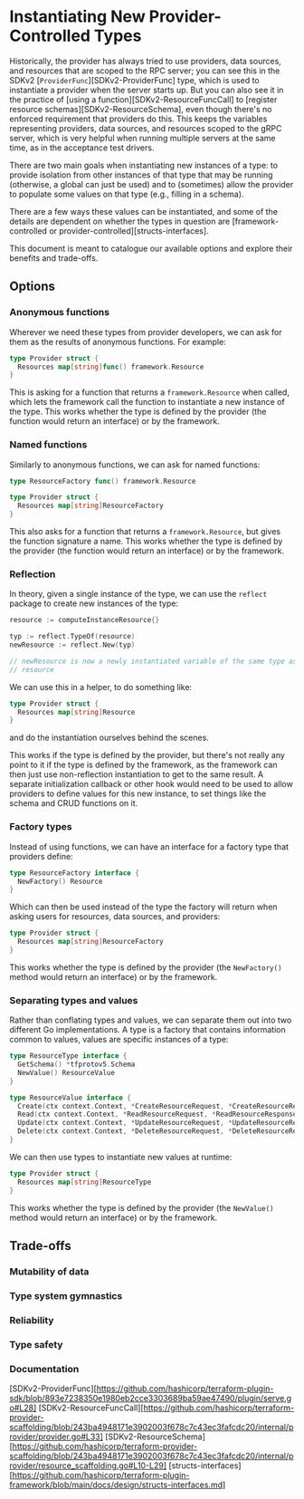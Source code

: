 # Instantiating New Provider-Controlled Types

Historically, the provider has always tried to use providers, data sources, and
resources that are scoped to the RPC server; you can see this in the SDKv2
[`ProviderFunc`][SDKv2-ProviderFunc] type, which is used to instantiate a
provider when the server starts up. But you can also see it in the practice of
[using a function][SDKv2-ResourceFuncCall] to [register resource
schemas][SDKv2-ResourceSchema], even though there's no enforced requirement
that providers do this. This keeps the variables representing providers, data
sources, and resources scoped to the gRPC server, which is very helpful when
running multiple servers at the same time, as in the acceptance test drivers.

There are two main goals when instantiating new instances of a type: to provide
isolation from other instances of that type that may be running (otherwise, a
global can just be used) and to (sometimes) allow the provider to populate some
values on that type (e.g., filling in a schema).

There are a few ways these values can be instantiated, and some of the details
are dependent on whether the types in question are [framework-controlled or
provider-controlled][structs-interfaces].

This document is meant to catalogue our available options and explore their
benefits and trade-offs.

## Options

### Anonymous functions

Wherever we need these types from provider developers, we can ask for them as
the results of anonymous functions. For example:

```go
type Provider struct {
  Resources map[string]func() framework.Resource
}
```

This is asking for a function that returns a `framework.Resource` when called,
which lets the framework call the function to instantiate a new instance of the
type. This works whether the type is defined by the provider (the function
would return an interface) or by the framework.

### Named functions

Similarly to anonymous functions, we can ask for named functions:

```go
type ResourceFactory func() framework.Resource

type Provider struct {
  Resources map[string]ResourceFactory
}
```

This also asks for a function that returns a `framework.Resource`, but gives
the function signature a name. This works whether the type is defined by the
provider (the function would return an interface) or by the framework.

### Reflection

In theory, given a single instance of the type, we can use the `reflect`
package to create new instances of the type:


```go
resource := computeInstanceResource{}

typ := reflect.TypeOf(resource)
newResource := reflect.New(typ)

// newResource is now a newly instantiated variable of the same type as
// resource
```

We can use this in a helper, to do something like:

```go
type Provider struct {
  Resources map[string]Resource
}
```

and do the instantiation ourselves behind the scenes.

This works if the type is defined by the provider, but there's not really any
point to it if the type is defined by the framework, as the framework can then
just use non-reflection instantiation to get to the same result. A separate
initialization callback or other hook would need to be used to allow providers
to define values for this new instance, to set things like the schema and CRUD
functions on it.

### Factory types

Instead of using functions, we can have an interface for a factory type that
providers define:

```go
type ResourceFactory interface {
  NewFactory() Resource
}
```

Which can then be used instead of the type the factory will return when asking
users for resources, data sources, and providers:

```go
type Provider struct {
  Resources map[string]ResourceFactory
}
```

This works whether the type is defined by the provider (the `NewFactory()`
method would return an interface) or by the framework.

### Separating types and values

Rather than conflating types and values, we can separate them out into two
different Go implementations. A type is a factory that contains information
common to values, values are specific instances of a type:

```go
type ResourceType interface {
  GetSchema() *tfprotov5.Schema
  NewValue() ResourceValue
}

type ResourceValue interface {
  Create(ctx context.Context, *CreateResourceRequest, *CreateResourceResponse)
  Read(ctx context.Context, *ReadResourceRequest, *ReadResourceResponse)
  Update(ctx context.Context, *UpdateResourceRequest, *UpdateResourceResponse)
  Delete(ctx context.Context, *DeleteResourceRequest, *DeleteResourceResponse)
}
```

We can then use types to instantiate new values at runtime:

```go
type Provider struct {
  Resources map[string]ResourceType
}
```

This works whether the type is defined by the provider (the `NewValue()` method
would return an interface) or by the framework.

## Trade-offs

### Mutability of data

### Type system gymnastics

### Reliability

### Type safety

### Documentation

[SDKv2-ProviderFunc][https://github.com/hashicorp/terraform-plugin-sdk/blob/893e7238350e1980eb2cce3303689ba59ae47490/plugin/serve.go#L28]
[SDKv2-ResourceFuncCall][https://github.com/hashicorp/terraform-provider-scaffolding/blob/243ba4948171e3902003f678c7c43ec3fafcdc20/internal/provider/provider.go#L33]
[SDKv2-ResourceSchema][https://github.com/hashicorp/terraform-provider-scaffolding/blob/243ba4948171e3902003f678c7c43ec3fafcdc20/internal/provider/resource_scaffolding.go#L10-L29]
[structs-interfaces][https://github.com/hashicorp/terraform-plugin-framework/blob/main/docs/design/structs-interfaces.md]
